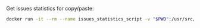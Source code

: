 Get issues statistics for copy/paste:    
```bash
docker run -it --rm --name issues_statistics_script -v "$PWD":/usr/src/newsletter -w /usr/src/newsletter php:7.4-cli-alpine php issues_statistics.php
```

